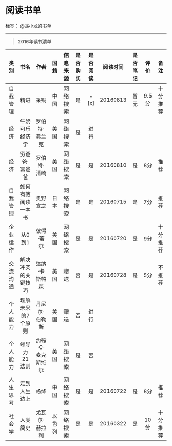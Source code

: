 
# 阅读书单

标签： @丠小龙的书单

---

> **2016年读书清单**

|   类别   | 书名     |  作者        |国籍  |信息来源|是否购买|是否阅读|阅读时间|是否笔记|评价   |备注    |
|:--------:|:--------:|:------------:|:----:|:------:|:------:|:------:|:------:|:------:|:-----:|:------:|
| 自我管理 | 精进     |   采铜       |中国  |网络搜索|是      | - [x]  |20160813|暂无    |9.5分  |十分推荐|
| 经济|牛奶可乐经济学 |罗伯特·弗兰克 |美国  |网络搜索|是      |进行    |        |        |
| 经济|穷爸爸·富爸爸  |罗伯特·清崎   |美国  |网络搜索|是      |是      |20160810|是      |8分    |推荐    |
|自我管理|如何有效阅读一本书|奥野宣之|日本  |网络搜索|是      |是      |20160715|是      |7分    |推荐    |
|企业运作|从0到1      |彼得·蒂尔     |美国  |网络搜索|是      |是      |20160720|是      |9分    |十分推荐|
|交流沟通|解决冲突的关键技巧|达纳·卡斯帕森|美国|赠送 |否      |是      |20160728|是      |5分    |不推荐  |
|个人能力|理解未来的7个原则|丹尼尔·伯勒斯|美国|赠送  |否      |进行    |        |      |    |  |
|个人能力|领导力21法则|约翰·C·麦克斯维尔|美国|网络搜索|是     |否      |        |       |    |  |
|人生思考|走到人生边上|杨绛|中国             |网络搜索|是     |是      |20160722|是      |8分    |推荐    |
|社会学  |人类简史|尤瓦尔·赫拉利|以色列     |网络搜索 |是     |是      |20160322|是      |10分   |十分推荐|




